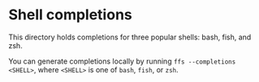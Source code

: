 # Shell completions

This directory holds completions for three popular shells: bash, fish,
and zsh.

You can generate completions locally by running `ffs --completions
<SHELL>`, where `<SHELL>` is one of `bash`, `fish`, or `zsh`.
